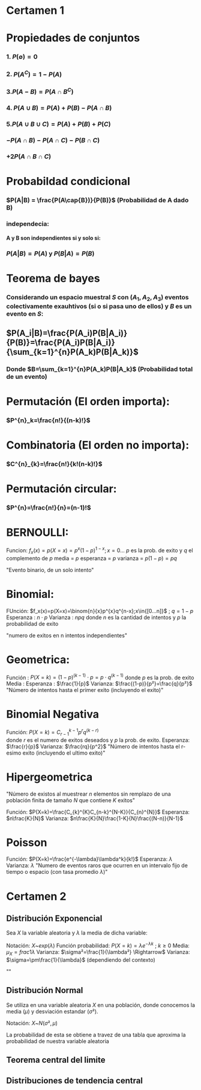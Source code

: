 
# Certamen 1
# Propiedades de conjuntos

### 1. $P(\emptyset)=0$ 
### 2. $P(A^{C})=1-P(A)$
### 3.$P(A-B)=P(A\cap{B^{C}})$ 
### 4. $P(A\cup{B})=P(A)+P(B)-P(A\cap{B})$ 
### 5.$P(A\cup{B}\cup{C})=P(A)+P(B)+P(C)$
### $-P(A\cap{B})-P(A\cap{C})-P(B\cap{C})$
### $+2P(A\cap{B}\cap{C})$ 


# Probabildad condicional 

### $P(A|B) = \frac{P(A\cap{B})}{P(B)}$ (Probabilidad de A dado B)

### independecia: 

#### A y B son independientes si y solo si: 

### $P(A|B)=P(A)$ y $P(B|A)=P(B)$


# Teorema de bayes

### Considerando un espacio muestral $S$ con $(A_1,A_2,A_3)$ eventos colectivamente exauhtivos (si o si pasa uno de ellos) y $B$ es un evento en $S$: 

## $P(A_i|B)=\frac{P(A_i)P(B|A_i)}{P(B)}=\frac{P(A_i)P(B|A_i)}{\sum_{k=1}^{n}P(A_k)P(B|A_k)}$ 


### Donde $B=\sum_{k=1}^{n}P(A_k)P(B|A_k)$ (Probabilidad total de un evento)

# Permutación (El orden importa): 

### $P^{n}_k=\frac{n!}{(n-k)!}$ 

# Combinatoria (El orden no importa): 
### $C^{n}_{k}=\frac{n!}{k!(n-k)!}$ 
# Permutación circular: 
### $P^{n}=\frac{n!}{n}=(n-1)!$ 



# BERNOULLI: 

Funcion: $f_x(x)=p(X=x)=p^{x}(1-p)^{1-x};x=0...$ 
$p$ es la prob. de exito y $q$ el complemento de $p$ 
media = $p$ 
esperanza = $p$ 
varianza = $p(1-p)=pq$ 

"Evento binario, de un solo intento"
# Binomial: 

FUnción: $f_x(x)=p(X=x)=\binom{n}{x}p^{x}q^{n-x};x\in{[0...n]}$ ; $q=1-p$ 
Esperanza : $n\cdot{p}$ 
Varianza : $npq$ 
donde $n$ es la cantidad de intentos y $p$ la probabilidad de exito

"numero de exitos en n intentos independientes"
# Geometrica: 

Función : $P(X=k)=(1-p)^{(k-1)}\cdot{p}=p\cdot{q^{(k-1)}}$ 
donde $p$ es la prob. de exito
Media : 
Esperanza : $\frac{1}{p}$ 
Varianza: $\frac{(1-p)}{p²}=\frac{q}{p²}$ 
"Número de intentos hasta el primer exito (incluyendo el exito)"

# Binomial Negativa
Función: $P(X=k)=C^{k-1}_{r-1}p^rq^{(k-r)}$  
donde $r$ es el numero de exitos deseados y $p$ la prob. de exito.
Esperanza: $\frac{r}{p}$ 
Varianza: $\frac{rq}{p^2}$ 
"Número de intentos hasta el r-esimo exito (incluyendo el ultimo exito)"
# Hipergeometrica

"Número de existos al muestrear $n$ elementos sin remplazo de una población finita de tamaño $N$ que contiene $K$ exitos"

Función: $P(X=k)=\frac{C_{k}^{K}C_{n-k}^{N-K}}{C_{n}^{N}}$ 
Esperanza: $n\frac{K}{N}$ 
Varianza: $n\frac{K}{N}\frac{1-K}{N}\frac{(N-n)}{N-1}$ 

# Poisson 
Función: $P(X=k)=\frac{e^{-\lambda}\lambda^k}{k!}$ 
Esperanza: $\lambda$ 
Varianza: $\lambda$ 
"Numero de eventos raros que ocurren en un intervalo fijo de tiempo o espacio (con tasa promedio $\lambda$)"



# Certamen 2



## Distribución Exponencial

Sea $X$ la variable aleatoria y $\lambda$ la media de dicha variable: 

Notación: $X$~$exp(\lambda)$
Función probabilidad: $P(X=k)=\lambda e^{-\lambda k}$ ; $k\geq{0}$
Media: $\mu_X=frac{1}{\lambda}$
Varianza: $\sigma²=\frac{1}{\lambda²} \Rightarrow$ Varianza: $\sigma=\pm\frac{1}{\lambda}$ (dependiendo del contexto)

""
## Distribución Normal

Se utiliza en una variable aleatoria $X$ en una población, donde conocemos la media ($\mu$) y desviación estandar ($\sigma²$).

Notación: $X$~$N(\sigma²,\mu)$


La probabilidad de esta se obtiene a travez de una tabla que aproxima la probabilidad de nuestra variable aleatoria

## Teorema central del limite


## Distribuciones de tendencia central